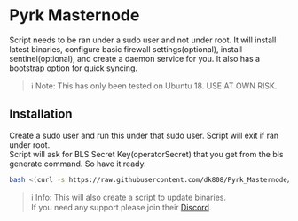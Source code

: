 # Pyrk Masternode
Script needs to be ran under a sudo user and not under root. It will install latest binaries, configure basic firewall settings(optional), install sentinel(optional), and create a daemon service for you. It also has a bootstrap option for quick syncing.

> ℹ Note: This has only been tested on Ubuntu 18. USE AT OWN RISK.

## Installation
Create a sudo user and run this under that sudo user. Script will exit if ran under root.  
Script will ask for BLS Secret Key(operatorSecret) that you get from the bls generate command. So have it ready.
```bash
bash <(curl -s https://raw.githubusercontent.com/dk808/Pyrk_Masternode/main/install.sh)
```
> ℹ Info: This will also create a script to update binaries.  
If you need any support please join their [Discord](https://discord.gg/4FrYVZJpkD).